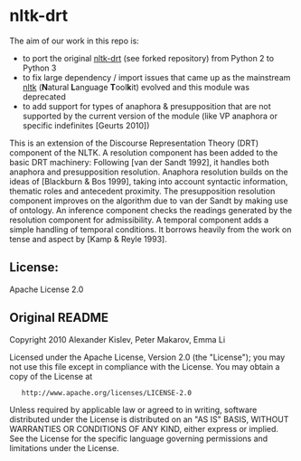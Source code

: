 # nltk-drt
The aim of our work in this repo is:
   * to port the original [nltk-drt](https://github.com/napsternxg/nltk-drt) (see forked repository) from Python 2 to Python 3
   * to fix large dependency / import issues that came up as the mainstream [nltk](https://github.com/nltk/nltk) (**N**atural **L**anguage **T**ool**k**it) evolved and this module was deprecated
   * to add support for types of anaphora & presupposition that are not supported by the current version of the module (like VP anaphora or specific indefinites \[Geurts 2010\])

This is an extension of the Discourse Representation Theory (DRT) component of the NLTK. A resolution component has been added to the basic DRT machinery: Following \[van der Sandt 1992\], it handles both anaphora and presupposition resolution. Anaphora resolution builds on the ideas of \[Blackburn & Bos 1999\], taking into account syntactic information, thematic roles and antecedent proximity. The presupposition resolution component improves on the algorithm due to van der Sandt by making use of ontology. An inference component checks the readings generated by the resolution component for admissibility. A temporal component adds a simple handling of temporal conditions. It borrows heavily from the work on tense and aspect by \[Kamp & Reyle 1993\].


## License:
Apache License 2.0

## Original README

Copyright 2010 Alexander Kislev, Peter Makarov, Emma Li

   Licensed under the Apache License, Version 2.0 (the "License");
   you may not use this file except in compliance with the License.
   You may obtain a copy of the License at

       http://www.apache.org/licenses/LICENSE-2.0

   Unless required by applicable law or agreed to in writing, software
   distributed under the License is distributed on an "AS IS" BASIS,
   WITHOUT WARRANTIES OR CONDITIONS OF ANY KIND, either express or implied.
   See the License for the specific language governing permissions and
   limitations under the License.
